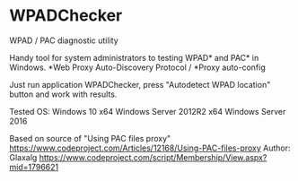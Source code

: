# WPADChecker
WPAD / PAC diagnostic utility

Handy tool for system administrators to testing WPAD* and PAC* in Windows. 
*Web Proxy Auto-Discovery Protocol / *Proxy auto-config

Just run application WPADChecker, press "Autodetect WPAD location" button and work with results.

Tested OS:
Windows 10 x64
Windows Server 2012R2 x64
Windows Server 2016

Based on source of "Using PAC files proxy"
https://www.codeproject.com/Articles/12168/Using-PAC-files-proxy
Author: Glaxalg https://www.codeproject.com/script/Membership/View.aspx?mid=1796621
